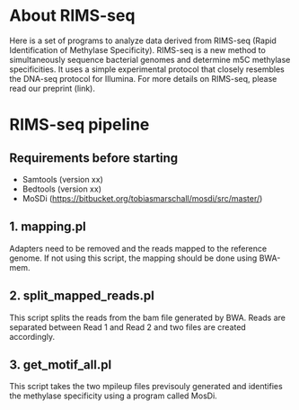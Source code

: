 # About RIMS-seq
Here is a set of programs to analyze data derived from RIMS-seq (Rapid Identification of Methylase Specificity). 
RIMS-seq is a new method to simultaneously sequence bacterial genomes and determine m5C methylase specificities. It uses a simple experimental protocol that closely resembles the DNA-seq protocol for Illumina. For more details on RIMS-seq, please read our preprint (link).

# RIMS-seq pipeline 
## Requirements before starting
- Samtools (version xx)
- Bedtools (version xx)
- MoSDi (https://bitbucket.org/tobiasmarschall/mosdi/src/master/)

## 1. mapping.pl
Adapters need to be removed and the reads mapped to the reference genome. If not using this script, the mapping should be done using BWA-mem.

## 2. split_mapped_reads.pl
This script splits the reads from the bam file generated by BWA. Reads are separated between Read 1 and Read 2 and two files are created accordingly.


## 3. get_motif_all.pl
This script takes the two mpileup files previsouly generated and identifies the methylase specificity using a program called MosDi. 

